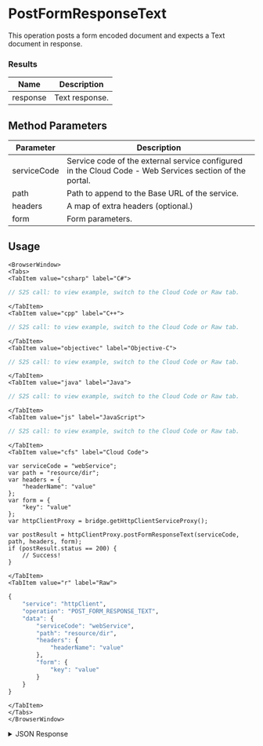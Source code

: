 # PostFormResponseText

This operation posts a form encoded document and expects a Text document in response.





### Results
Name | Description
--------- | -----------
response | Text response.

<PartialServop service_name="httpClient" operation_name="POST_FORM_RESPONSE_TEXT" />

## Method Parameters
Parameter | Description
--------- | -----------
serviceCode | Service code of the external service configured in the Cloud Code - Web Services section of the portal. 
path | Path to append to the Base URL of the service. 
headers | A map of extra headers (optional.) 
form | Form parameters. 

## Usage

```mdx-code-block
<BrowserWindow>
<Tabs>
<TabItem value="csharp" label="C#">
```

```csharp
// S2S call: to view example, switch to the Cloud Code or Raw tab.
```

```mdx-code-block
</TabItem>
<TabItem value="cpp" label="C++">
```

```cpp
// S2S call: to view example, switch to the Cloud Code or Raw tab.
```

```mdx-code-block
</TabItem>
<TabItem value="objectivec" label="Objective-C">
```

```objectivec
// S2S call: to view example, switch to the Cloud Code or Raw tab.
```

```mdx-code-block
</TabItem>
<TabItem value="java" label="Java">
```

```java
// S2S call: to view example, switch to the Cloud Code or Raw tab.
```

```mdx-code-block
</TabItem>
<TabItem value="js" label="JavaScript">
```

```javascript
// S2S call: to view example, switch to the Cloud Code or Raw tab.
```

```mdx-code-block
</TabItem>
<TabItem value="cfs" label="Cloud Code">
```

```cfscript
var serviceCode = "webService";
var path = "resource/dir";
var headers = {
	"headerName": "value"
};
var form = {
	"key": "value"
};
var httpClientProxy = bridge.getHttpClientServiceProxy();

var postResult = httpClientProxy.postFormResponseText(serviceCode, path, headers, form);
if (postResult.status == 200) {
    // Success!
}
```

```mdx-code-block
</TabItem>
<TabItem value="r" label="Raw">
```

```r
{
	"service": "httpClient",
	"operation": "POST_FORM_RESPONSE_TEXT",
	"data": {
		"serviceCode": "webService",
		"path": "resource/dir",
		"headers": {
			"headerName": "value"
		},
		"form": {
			"key": "value"
		}
	}
}
```

```mdx-code-block
</TabItem>
</Tabs>
</BrowserWindow>
```

<details>
<summary>JSON Response</summary>

```json
{
    "packetId": 1,
    "messageResponses": [
        {
            "status": 200,
            "data": {
                "response": "Text response"
            }
        }
    ]
}
```
</details>

